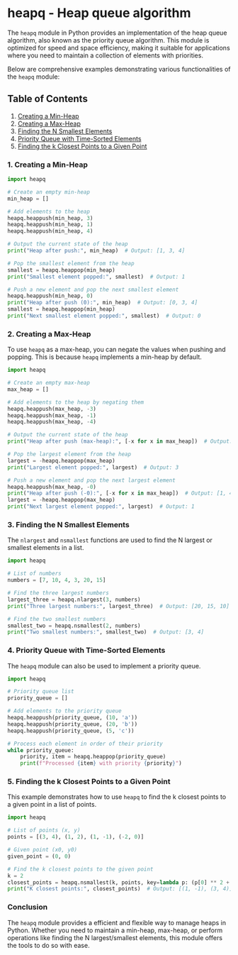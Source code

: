 # heapq - Heap queue algorithm

The `heapq` module in Python provides an implementation of the heap queue algorithm, also known as the priority queue algorithm. This module is optimized for speed and space efficiency, making it suitable for applications where you need to maintain a collection of elements with priorities.

Below are comprehensive examples demonstrating various functionalities of the `heapq` module:

## Table of Contents

1. [Creating a Min-Heap](#1-creating-a-min-heap)
2. [Creating a Max-Heap](#2-creating-a-max-heap)
3. [Finding the N Smallest Elements](#3-finding-the-n-smallest-elements)
4. [Priority Queue with Time-Sorted Elements](#4-priority-queue-with-time-sorted-elements)
5. [Finding the k Closest Points to a Given Point](#5-finding-the-k-closest-points-to-a-given-point)

### 1. Creating a Min-Heap

```python
import heapq

# Create an empty min-heap
min_heap = []

# Add elements to the heap
heapq.heappush(min_heap, 3)
heapq.heappush(min_heap, 1)
heapq.heappush(min_heap, 4)

# Output the current state of the heap
print("Heap after push:", min_heap)  # Output: [1, 3, 4]

# Pop the smallest element from the heap
smallest = heapq.heappop(min_heap)
print("Smallest element popped:", smallest)  # Output: 1

# Push a new element and pop the next smallest element
heapq.heappush(min_heap, 0)
print("Heap after push (0):", min_heap)  # Output: [0, 3, 4]
smallest = heapq.heappop(min_heap)
print("Next smallest element popped:", smallest)  # Output: 0
```

### 2. Creating a Max-Heap

To use `heapq` as a max-heap, you can negate the values when pushing and popping. This is because `heapq` implements a min-heap by default.

```python
import heapq

# Create an empty max-heap
max_heap = []

# Add elements to the heap by negating them
heapq.heappush(max_heap, -3)
heapq.heappush(max_heap, -1)
heapq.heappush(max_heap, -4)

# Output the current state of the heap
print("Heap after push (max-heap):", [-x for x in max_heap])  # Output: [3, 1, 4]

# Pop the largest element from the heap
largest = -heapq.heappop(max_heap)
print("Largest element popped:", largest)  # Output: 3

# Push a new element and pop the next largest element
heapq.heappush(max_heap, -0)
print("Heap after push (-0):", [-x for x in max_heap])  # Output: [1, 4, 0]
largest = -heapq.heappop(max_heap)
print("Next largest element popped:", largest)  # Output: 1
```

### 3. Finding the N Smallest Elements

The `nlargest` and `nsmallest` functions are used to find the N largest or smallest elements in a list.

```python
import heapq

# List of numbers
numbers = [7, 10, 4, 3, 20, 15]

# Find the three largest numbers
largest_three = heapq.nlargest(3, numbers)
print("Three largest numbers:", largest_three)  # Output: [20, 15, 10]

# Find the two smallest numbers
smallest_two = heapq.nsmallest(2, numbers)
print("Two smallest numbers:", smallest_two)  # Output: [3, 4]
```

### 4. Priority Queue with Time-Sorted Elements

The `heapq` module can also be used to implement a priority queue.

```python
import heapq

# Priority queue list
priority_queue = []

# Add elements to the priority queue
heapq.heappush(priority_queue, (10, 'a'))
heapq.heappush(priority_queue, (20, 'b'))
heapq.heappush(priority_queue, (5, 'c'))

# Process each element in order of their priority
while priority_queue:
    priority, item = heapq.heappop(priority_queue)
    print(f"Processed {item} with priority {priority}")
```

### 5. Finding the k Closest Points to a Given Point

This example demonstrates how to use `heapq` to find the k closest points to a given point in a list of points.

```python
import heapq

# List of points (x, y)
points = [(3, 4), (1, 2), (1, -1), (-2, 0)]

# Given point (x0, y0)
given_point = (0, 0)

# Find the k closest points to the given point
k = 2
closest_points = heapq.nsmallest(k, points, key=lambda p: (p[0] ** 2 + p[1] ** 2))
print("K closest points:", closest_points)  # Output: [(1, -1), (3, 4)]
```

### Conclusion

The `heapq` module provides a efficient and flexible way to manage heaps in Python. Whether you need to maintain a min-heap, max-heap, or perform operations like finding the N largest/smallest elements, this module offers the tools to do so with ease.
